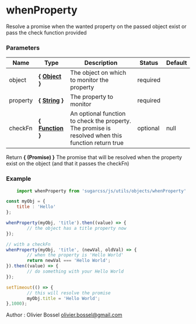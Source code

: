 # whenProperty

Resolve a promise when the wanted property on the passed object exist or pass the check function provided



### Parameters
Name  |  Type  |  Description  |  Status  |  Default
------------  |  ------------  |  ------------  |  ------------  |  ------------
object  |  **{ [Object](https://developer.mozilla.org/fr/docs/Web/JavaScript/Reference/Objets_globaux/Object) }**  |  The object on which to monitor the property  |  required  |
property  |  **{ [String](https://developer.mozilla.org/fr/docs/Web/JavaScript/Reference/Objets_globaux/String) }**  |  The property to monitor  |  required  |
checkFn  |  **{ [Function](https://developer.mozilla.org/fr/docs/Web/JavaScript/Reference/Objets_globaux/Function) }**  |  An optional function to check the property. The promise is resolved when this function return true  |  optional  |  null

Return **{ (Promise) }** The promise that will be resolved when the property exist on the object (and that it passes the checkFn)

### Example
```js
	import whenProperty from 'sugarcss/js/utils/objects/whenProperty'

const myObj = {
 	title : 'Hello'
};

whenProperty(myObj, 'title').then((value) => {
		// the object has a title property now
});

// with a checkFn
whenProperty(myObj, 'title', (newVal, oldVal) => {
		// when the property is 'Hello World'
		return newVal === 'Hello World';
}).then((value) => {
		// do something with your Hello World
});

setTimeout(() => {
		// this will resolve the promise
		myObj.title = 'Hello World';
},1000);
```
Author : Olivier Bossel [olivier.bossel@gmail.com](mailto:olivier.bossel@gmail.com)